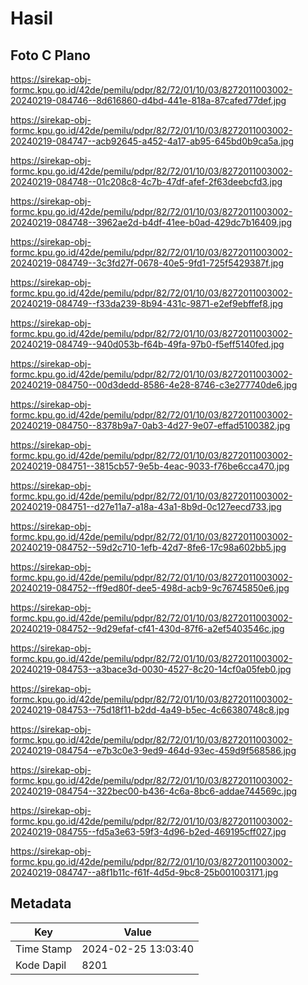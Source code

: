 # Hasil

## Foto C Plano

https://sirekap-obj-formc.kpu.go.id/42de/pemilu/pdpr/82/72/01/10/03/8272011003002-20240219-084746--8d616860-d4bd-441e-818a-87cafed77def.jpg

https://sirekap-obj-formc.kpu.go.id/42de/pemilu/pdpr/82/72/01/10/03/8272011003002-20240219-084747--acb92645-a452-4a17-ab95-645bd0b9ca5a.jpg

https://sirekap-obj-formc.kpu.go.id/42de/pemilu/pdpr/82/72/01/10/03/8272011003002-20240219-084748--01c208c8-4c7b-47df-afef-2f63deebcfd3.jpg

https://sirekap-obj-formc.kpu.go.id/42de/pemilu/pdpr/82/72/01/10/03/8272011003002-20240219-084748--3962ae2d-b4df-41ee-b0ad-429dc7b16409.jpg

https://sirekap-obj-formc.kpu.go.id/42de/pemilu/pdpr/82/72/01/10/03/8272011003002-20240219-084749--3c3fd27f-0678-40e5-9fd1-725f5429387f.jpg

https://sirekap-obj-formc.kpu.go.id/42de/pemilu/pdpr/82/72/01/10/03/8272011003002-20240219-084749--f33da239-8b94-431c-9871-e2ef9ebffef8.jpg

https://sirekap-obj-formc.kpu.go.id/42de/pemilu/pdpr/82/72/01/10/03/8272011003002-20240219-084749--940d053b-f64b-49fa-97b0-f5eff5140fed.jpg

https://sirekap-obj-formc.kpu.go.id/42de/pemilu/pdpr/82/72/01/10/03/8272011003002-20240219-084750--00d3dedd-8586-4e28-8746-c3e277740de6.jpg

https://sirekap-obj-formc.kpu.go.id/42de/pemilu/pdpr/82/72/01/10/03/8272011003002-20240219-084750--8378b9a7-0ab3-4d27-9e07-effad5100382.jpg

https://sirekap-obj-formc.kpu.go.id/42de/pemilu/pdpr/82/72/01/10/03/8272011003002-20240219-084751--3815cb57-9e5b-4eac-9033-f76be6cca470.jpg

https://sirekap-obj-formc.kpu.go.id/42de/pemilu/pdpr/82/72/01/10/03/8272011003002-20240219-084751--d27e11a7-a18a-43a1-8b9d-0c127eecd733.jpg

https://sirekap-obj-formc.kpu.go.id/42de/pemilu/pdpr/82/72/01/10/03/8272011003002-20240219-084752--59d2c710-1efb-42d7-8fe6-17c98a602bb5.jpg

https://sirekap-obj-formc.kpu.go.id/42de/pemilu/pdpr/82/72/01/10/03/8272011003002-20240219-084752--ff9ed80f-dee5-498d-acb9-9c76745850e6.jpg

https://sirekap-obj-formc.kpu.go.id/42de/pemilu/pdpr/82/72/01/10/03/8272011003002-20240219-084752--9d29efaf-cf41-430d-87f6-a2ef5403546c.jpg

https://sirekap-obj-formc.kpu.go.id/42de/pemilu/pdpr/82/72/01/10/03/8272011003002-20240219-084753--a3bace3d-0030-4527-8c20-14cf0a05feb0.jpg

https://sirekap-obj-formc.kpu.go.id/42de/pemilu/pdpr/82/72/01/10/03/8272011003002-20240219-084753--75d18f11-b2dd-4a49-b5ec-4c66380748c8.jpg

https://sirekap-obj-formc.kpu.go.id/42de/pemilu/pdpr/82/72/01/10/03/8272011003002-20240219-084754--e7b3c0e3-9ed9-464d-93ec-459d9f568586.jpg

https://sirekap-obj-formc.kpu.go.id/42de/pemilu/pdpr/82/72/01/10/03/8272011003002-20240219-084754--322bec00-b436-4c6a-8bc6-addae744569c.jpg

https://sirekap-obj-formc.kpu.go.id/42de/pemilu/pdpr/82/72/01/10/03/8272011003002-20240219-084755--fd5a3e63-59f3-4d96-b2ed-469195cff027.jpg

https://sirekap-obj-formc.kpu.go.id/42de/pemilu/pdpr/82/72/01/10/03/8272011003002-20240219-084747--a8f1b11c-f61f-4d5d-9bc8-25b001003171.jpg


## Metadata

| Key        | Value               |
| ---------- | ------------------- |
| Time Stamp | 2024-02-25 13:03:40 |
| Kode Dapil | 8201                |



